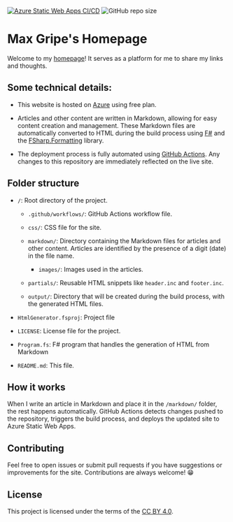 
[![Azure Static Web Apps CI/CD](https://github.com/MaxGripe/max-gripe-homepage/actions/workflows/main.yml/badge.svg)](https://github.com/MaxGripe/max-gripe-homepage/actions/workflows/main.yml) ![GitHub repo size](https://img.shields.io/github/repo-size/MaxGripe/max-gripe-homepage)


# Max Gripe's Homepage
Welcome to my [homepage](https://max.gripe/)! It serves as a platform for me to share my links and thoughts.

## Some technical details:

- This website is hosted on [Azure](https://azure.microsoft.com/) using free plan. 

- Articles and other content are written in Markdown, allowing for easy content creation and management. These Markdown files are automatically converted to HTML during the build process using [F#](https://fsharp.org/) and the [FSharp.Formatting](https://fsprojects.github.io/FSharp.Formatting/) library.

- The deployment process is fully automated using [GitHub Actions](https://github.com/features/actions). Any changes to this repository are immediately reflected on the live site.

## Folder structure

- `/`: Root directory of the project.

  - `.github/workflows/`: GitHub Actions workflow file.

  - `css/`: CSS file for the site.
  - `markdown/`: Directory containing the Markdown files for articles and other content. Articles are identified by the presence of a digit (date) in the file name.
    - `images/`:  Images used in the articles.
  - `partials/`: Reusable HTML snippets like `header.inc` and `footer.inc`.
  - `output/`: Directory that will be created during the build process, with the generated HTML files.
- `HtmlGenerator.fsproj`: Project file

- `LICENSE`: License file for the project.  

- `Program.fs`: F# program that handles the generation of HTML from Markdown 

- `README.md`: This file.



## How it works

When I write an article in Markdown and place it in the `/markdown/` folder, the rest happens automatically. GitHub Actions detects changes pushed to the repository, triggers the build process, and deploys the updated site to Azure Static Web Apps.

## Contributing

Feel free to open issues or submit pull requests if you have suggestions or improvements for the site. Contributions are always welcome! 😁

## License

This project is licensed under the terms of the [CC BY 4.0](https://creativecommons.org/licenses/by/4.0/).


